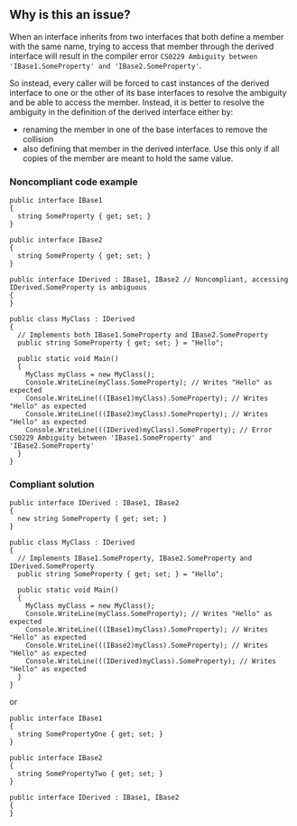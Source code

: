 ## Why is this an issue?

When an interface inherits from two interfaces that both define a member with the same name, trying to access that member through the derived
interface will result in the compiler error `CS0229 Ambiguity between 'IBase1.SomeProperty' and 'IBase2.SomeProperty'`.

So instead, every caller will be forced to cast instances of the derived interface to one or the other of its base interfaces to resolve the
ambiguity and be able to access the member. Instead, it is better to resolve the ambiguity in the definition of the derived interface either by:

- renaming the member in one of the base interfaces to remove the collision
- also defining that member in the derived interface. Use this only if all copies of the member are meant to hold the same value.

### Noncompliant code example

    public interface IBase1
    {
      string SomeProperty { get; set; }
    }
    
    public interface IBase2
    {
      string SomeProperty { get; set; }
    }
    
    public interface IDerived : IBase1, IBase2 // Noncompliant, accessing IDerived.SomeProperty is ambiguous
    {
    }
    
    public class MyClass : IDerived
    {
      // Implements both IBase1.SomeProperty and IBase2.SomeProperty
      public string SomeProperty { get; set; } = "Hello";
    
      public static void Main()
      {
        MyClass myClass = new MyClass();
        Console.WriteLine(myClass.SomeProperty); // Writes "Hello" as expected
        Console.WriteLine(((IBase1)myClass).SomeProperty); // Writes "Hello" as expected
        Console.WriteLine(((IBase2)myClass).SomeProperty); // Writes "Hello" as expected
        Console.WriteLine(((IDerived)myClass).SomeProperty); // Error CS0229 Ambiguity between 'IBase1.SomeProperty' and 'IBase2.SomeProperty'
      }
    }

### Compliant solution

    public interface IDerived : IBase1, IBase2
    {
      new string SomeProperty { get; set; }
    }
    
    public class MyClass : IDerived
    {
      // Implements IBase1.SomeProperty, IBase2.SomeProperty and IDerived.SomeProperty
      public string SomeProperty { get; set; } = "Hello";
    
      public static void Main()
      {
        MyClass myClass = new MyClass();
        Console.WriteLine(myClass.SomeProperty); // Writes "Hello" as expected
        Console.WriteLine(((IBase1)myClass).SomeProperty); // Writes "Hello" as expected
        Console.WriteLine(((IBase2)myClass).SomeProperty); // Writes "Hello" as expected
        Console.WriteLine(((IDerived)myClass).SomeProperty); // Writes "Hello" as expected
      }
    }

or

    public interface IBase1
    {
      string SomePropertyOne { get; set; }
    }
    
    public interface IBase2
    {
      string SomePropertyTwo { get; set; }
    }
    
    public interface IDerived : IBase1, IBase2
    {
    }
